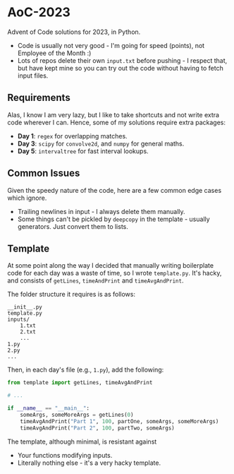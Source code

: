 # AoC-2023

Advent of Code solutions for 2023, in Python.

- Code is usually not very good - I'm going for speed (points), not Employee of the Month :)
- Lots of repos delete their own `input.txt` before pushing - I respect that, but have kept mine so you can try out the code without having to fetch input files.

## Requirements

Alas, I know I am very lazy, but I like to take shortcuts and not write extra code wherever I can.
Hence, some of my solutions require extra packages:

- **Day 1**: `regex` for overlapping matches.
- **Day 3**: `scipy` for `convolve2d`, and `numpy` for general maths.
- **Day 5**: `intervaltree` for fast interval lookups.

## Common Issues

Given the speedy nature of the code, here are a few common edge cases which ignore. 

- Trailing newlines in input - I always delete them manually.
- Some things can't be pickled by `deepcopy` in the template - usually generators. Just convert them to lists.

## Template

At some point along the way I decided that manually writing boilerplate code for each day was a 
waste of time, so I wrote `template.py`. It's hacky, and consists of `getLines`, `timeAndPrint` and
`timeAvgAndPrint`. 

The folder structure it requires is as follows:
```
__init__.py
template.py
inputs/
	1.txt
	2.txt
	...
1.py
2.py
...
```

Then, in each day's file (e.g., `1.py`), add the following:
```Python
from template import getLines, timeAvgAndPrint

# ...

if __name__ == "__main__":
    someArgs, someMoreArgs = getLines(0)
    timeAvgAndPrint("Part 1", 100, partOne, someArgs, someMoreArgs)
    timeAvgAndPrint("Part 2", 100, partTwo, someArgs)
```

The template, although minimal, is resistant against
- Your functions modifying inputs.
- Literally nothing else - it's a very hacky template.